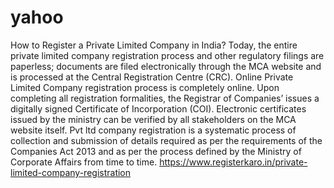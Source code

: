 # yahoo
How to Register a Private Limited Company in India?
Today, the entire private limited company registration process and other regulatory filings are paperless; documents are filed electronically through the MCA website and is processed at the Central Registration Centre (CRC).
 Online Private Limited Company registration process is completely online. Upon completing all registration formalities, the Registrar of Companies’ issues a digitally signed Certificate of Incorporation (COI). Electronic certificates issued by the ministry can be verified by all stakeholders on the MCA website itself.
 Pvt ltd company registration is a systematic process of collection and submission of details required as per the requirements of the Companies Act 2013 and as per the process defined by the Ministry of Corporate Affairs from time to time.
 https://www.registerkaro.in/private-limited-company-registration
